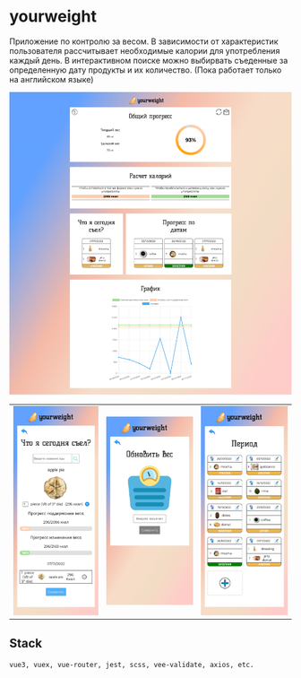 # yourweight

Приложение по контролю за весом.
В зависимости от характеристик пользователя рассчитывает необходимые калории для употребления каждый день. В интерактивном поиске можно выбирвать съеденные за определенную дату продукты и их количество. (Пока работает только на английском языке)

![preview](/screenshots/fullpage.png)

<div align="center">
    <table>
    <tr>
        <td><img width="200" src="/screenshots/eated-phone.png"/></td>
        <td><img width="204.3" src="/screenshots/weight-phone.png"/></td>
        <td><img width="204.3" src="/screenshots/period-phone.png"/></td>
    </tr>
    </table>
</div>

## Stack

    vue3, vuex, vue-router, jest, scss, vee-validate, axios, etc.
